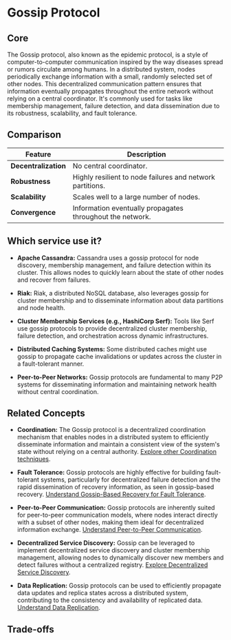 # Gossip Protocol

## Core

The Gossip protocol, also known as the epidemic protocol, is a style of computer-to-computer communication inspired by the way diseases spread or rumors circulate among humans. In a distributed system, nodes periodically exchange information with a small, randomly selected set of other nodes. This decentralized communication pattern ensures that information eventually propagates throughout the entire network without relying on a central coordinator. It's commonly used for tasks like membership management, failure detection, and data dissemination due to its robustness, scalability, and fault tolerance.

## Comparison

| Feature | Description |
|---|---|
| **Decentralization** | No central coordinator. |
| **Robustness** | Highly resilient to node failures and network partitions. |
| **Scalability** | Scales well to a large number of nodes. |
| **Convergence** | Information eventually propagates throughout the network. |

## Which service use it?



-   **Apache Cassandra:** Cassandra uses a gossip protocol for node discovery, membership management, and failure detection within its cluster. This allows nodes to quickly learn about the state of other nodes and recover from failures.

-   **Riak:** Riak, a distributed NoSQL database, also leverages gossip for cluster membership and to disseminate information about data partitions and node health.

-   **Cluster Membership Services (e.g., HashiCorp Serf):** Tools like Serf use gossip protocols to provide decentralized cluster membership, failure detection, and orchestration across dynamic infrastructures.

-   **Distributed Caching Systems:** Some distributed caches might use gossip to propagate cache invalidations or updates across the cluster in a fault-tolerant manner.

-   **Peer-to-Peer Networks:** Gossip protocols are fundamental to many P2P systems for disseminating information and maintaining network health without central coordination.

## Related Concepts

-   **Coordination:** The Gossip protocol is a decentralized coordination mechanism that enables nodes in a distributed system to efficiently disseminate information and maintain a consistent view of the system's state without relying on a central authority. [Explore other Coordination techniques](../README.md).

-   **Fault Tolerance:** Gossip protocols are highly effective for building fault-tolerant systems, particularly for decentralized failure detection and the rapid dissemination of recovery information, as seen in gossip-based recovery. [Understand Gossip-Based Recovery for Fault Tolerance](../../fault-tolerance/gossip-recovery/README.md).

-   **Peer-to-Peer Communication:** Gossip protocols are inherently suited for peer-to-peer communication models, where nodes interact directly with a subset of other nodes, making them ideal for decentralized information exchange. [Understand Peer-to-Peer Communication](../../communication/p2p/README.md).

-   **Decentralized Service Discovery:** Gossip can be leveraged to implement decentralized service discovery and cluster membership management, allowing nodes to dynamically discover new members and detect failures without a centralized registry. [Explore Decentralized Service Discovery](../../service-discovery/decentralized-discovery/README.md).

-   **Data Replication:** Gossip protocols can be used to efficiently propagate data updates and replica states across a distributed system, contributing to the consistency and availability of replicated data. [Understand Data Replication](../../data-replication/README.md).

## Trade-offs
